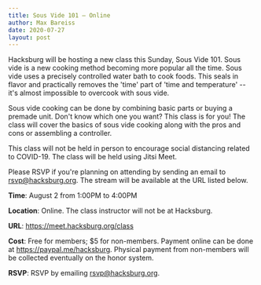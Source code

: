 ```yaml
---
title: Sous Vide 101 — Online
author: Max Bareiss
date: 2020-07-27
layout: post
---
```


Hacksburg will be hosting a new class this Sunday, Sous Vide 101. Sous vide is a new cooking method becoming more popular all the time.
Sous vide uses a precisely controlled water bath to cook foods. This seals in flavor and practically removes the 'time' part of 'time and temperature' -- it's almost impossible to overcook with sous vide.

Sous vide cooking can be done by combining basic parts or buying a premade unit. Don't know which one you want? This class is for you!
The class will cover the basics of sous vide cooking along with the pros and cons or assembling a controller.

This class will not be held in person to encourage social distancing related to COVID-19. The class will be held using Jitsi Meet.

Please RSVP if you're planning on attending by sending an email to [rsvp@hacksburg.org](mailto:rsvp@hacksburg.org). The stream will be available at the URL listed below.

**Time**: August 2 from 1:00PM to 4:00PM

**Location**: Online. The class instructor will not be at Hacksburg.

**URL**: <https://meet.hacksburg.org/class>

**Cost**: Free for members; $5 for non-members. Payment online can be done at <https://paypal.me/hacksburg>. Physical payment from non-members will be collected eventually on the honor system.

**RSVP**: RSVP by emailing [rsvp@hacksburg.org](mailto:rsvp@hacksburg.org).
